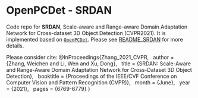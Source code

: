 # OpenPCDet - SRDAN 

Code repo for **SRDAN**, Scale-aware and Range-aware Domain Adaptation Network for Cross-dataset 3D Object Detection (CVPR2021). It is implemented based on [`OpenPCDet`](https://github.com/open-mmlab/OpenPCDet). Please see [README_SRDAN](README_SRDAN.txt) for more details.

Please consider cite:
@InProceedings{Zhang_2021_CVPR,
&nbsp;&nbsp;author    = {Zhang, Weichen and Li, Wen and Xu, Dong},
&nbsp;&nbsp;title     = {SRDAN: Scale-Aware and Range-Aware Domain Adaptation Network for Cross-Dataset 3D Object Detection},
&nbsp;&nbsp;booktitle = {Proceedings of the IEEE/CVF Conference on Computer Vision and Pattern Recognition (CVPR)},
&nbsp;&nbsp;month     = {June},
&nbsp;&nbsp;year      = {2021},
&nbsp;&nbsp;pages     = {6769-6779}
}
